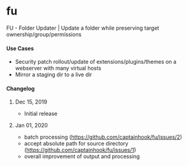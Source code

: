# fu
FU - Folder Updater | Update a folder while preserving target ownership/group/permissions

#### Use Cases

+ Security patch rollout/update of extensions/plugins/themes on a webserver with many virtual hosts
+ Mirror a staging dir to a live dir

#### Changelog
1. Dec 15, 2019

	+ Initial release
2. Jan 01, 2020

	+ batch processing (https://github.com/captainhook/fu/issues/2)
	+ accept absolute path for source directory (https://github.com/captainhook/fu/issues/1)
	+ overall improvement of output and processing
